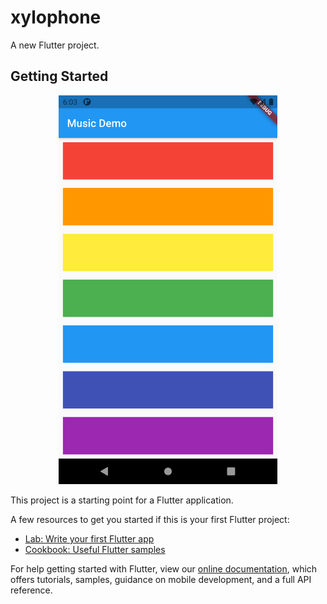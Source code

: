 # xylophone

A new Flutter project.

## Getting Started

<p align="center">
  <img src="https://github.com/VipulDamor/flutter_xylophono_music_app/blob/master/images/Screenshot_1628341377.png" width="350" title="hover text">
</p>

This project is a starting point for a Flutter application.

A few resources to get you started if this is your first Flutter project:

- [Lab: Write your first Flutter app](https://flutter.dev/docs/get-started/codelab)
- [Cookbook: Useful Flutter samples](https://flutter.dev/docs/cookbook)

For help getting started with Flutter, view our
[online documentation](https://flutter.dev/docs), which offers tutorials,
samples, guidance on mobile development, and a full API reference.
